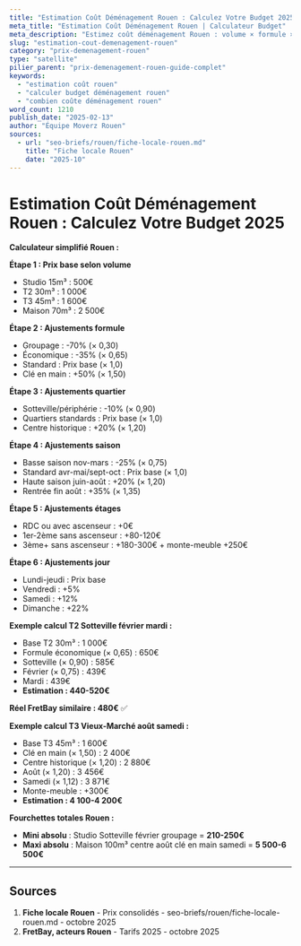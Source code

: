 ```yaml
---
title: "Estimation Coût Déménagement Rouen : Calculez Votre Budget 2025"
meta_title: "Estimation Coût Déménagement Rouen | Calculateur Budget"
meta_description: "Estimez coût déménagement Rouen : volume × formule × quartier × saison. Studio 280-900€, T2 550-1800€, T3 1050-3000€. Calculateur simple."
slug: "estimation-cout-demenagement-rouen"
category: "prix-demenagement-rouen"
type: "satellite"
pilier_parent: "prix-demenagement-rouen-guide-complet"
keywords:
  - "estimation coût rouen"
  - "calculer budget déménagement rouen"
  - "combien coûte déménagement rouen"
word_count: 1210
publish_date: "2025-02-13"
author: "Équipe Moverz Rouen"
sources:
  - url: "seo-briefs/rouen/fiche-locale-rouen.md"
    title: "Fiche locale Rouen"
    date: "2025-10"
---
```


# Estimation Coût Déménagement Rouen : Calculez Votre Budget 2025

**Calculateur simplifié Rouen :**

**Étape 1 : Prix base selon volume**
- Studio 15m³ : 500€
- T2 30m³ : 1 000€
- T3 45m³ : 1 600€
- Maison 70m³ : 2 500€

**Étape 2 : Ajustements formule**
- Groupage : -70% (× 0,30)
- Économique : -35% (× 0,65)
- Standard : Prix base (× 1,0)
- Clé en main : +50% (× 1,50)

**Étape 3 : Ajustements quartier**
- Sotteville/périphérie : -10% (× 0,90)
- Quartiers standards : Prix base (× 1,0)
- Centre historique : +20% (× 1,20)

**Étape 4 : Ajustements saison**
- Basse saison nov-mars : -25% (× 0,75)
- Standard avr-mai/sept-oct : Prix base (× 1,0)
- Haute saison juin-août : +20% (× 1,20)
- Rentrée fin août : +35% (× 1,35)

**Étape 5 : Ajustements étages**
- RDC ou avec ascenseur : +0€
- 1er-2ème sans ascenseur : +80-120€
- 3ème+ sans ascenseur : +180-300€ + monte-meuble +250€

**Étape 6 : Ajustements jour**
- Lundi-jeudi : Prix base
- Vendredi : +5%
- Samedi : +12%
- Dimanche : +22%

**Exemple calcul T2 Sotteville février mardi :**
- Base T2 30m³ : 1 000€
- Formule économique (× 0,65) : 650€
- Sotteville (× 0,90) : 585€
- Février (× 0,75) : 439€
- Mardi : 439€
- **Estimation : 440-520€**

**Réel FretBay similaire : 480€** ✅

**Exemple calcul T3 Vieux-Marché août samedi :**
- Base T3 45m³ : 1 600€
- Clé en main (× 1,50) : 2 400€
- Centre historique (× 1,20) : 2 880€
- Août (× 1,20) : 3 456€
- Samedi (× 1,12) : 3 871€
- Monte-meuble : +300€
- **Estimation : 4 100-4 200€**

**Fourchettes totales Rouen :**
- **Mini absolu** : Studio Sotteville février groupage = **210-250€**
- **Maxi absolu** : Maison 100m³ centre août clé en main samedi = **5 500-6 500€**

---

## Sources

1. **Fiche locale Rouen** - Prix consolidés - seo-briefs/rouen/fiche-locale-rouen.md - octobre 2025
2. **FretBay, acteurs Rouen** - Tarifs 2025 - octobre 2025

